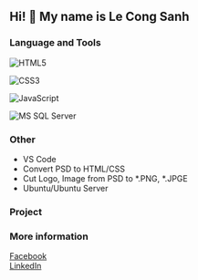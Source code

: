 ## Hi! 👋 My name is Le Cong Sanh

### Language and Tools
<!--
![Python](https://img.shields.io/badge/-Python-%23F7DF1C?style=flat-square&logo=python&logoColor=000000&labelColor=%23F7DF1C&color=%23FFCE5A)
![Django](https://img.shields.io/badge/-Django-%0A3C0E?style=flat-square&logo=django&logoColor=ffffff)
-->
![HTML5](https://img.shields.io/badge/-HTML5-%23E44D27?style=flat-square&logo=html5&logoColor=ffffff)

![CSS3](https://img.shields.io/badge/-CSS3-%231572B6?style=flat-square&logo=css3)

![JavaScript](https://img.shields.io/badge/-JavaScript-%23F7DF1C?style=flat-square&logo=javascript&logoColor=000000&labelColor=%23F7DF1C&color=%23FFCE5A)

![MS SQL Server](http://img.shields.io/badge/-MS%20SQL%20Server-CC2927?style=flat-square&logo=microsoft-sql-server&logoColor=ffffff)


### Other
- VS Code
- Convert PSD to HTML/CSS
- Cut Logo, Image from PSD to *.PNG, *.JPGE
- Ubuntu/Ubuntu Server

### Project

### More information 
<a href="https://www.facebook.com/coongsanh.9991/">Facebook</a><br>
<a href="https://www.linkedin.com/in/l%C3%AA-c%C3%B4ng-sanh-38bbb915b/">LinkedIn</a>
